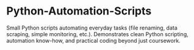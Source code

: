 # Python-Automation-Scripts
Small Python scripts automating everyday tasks (file renaming, data scraping, simple monitoring, etc.). Demonstrates clean Python scripting, automation know-how, and practical coding beyond just coursework.
